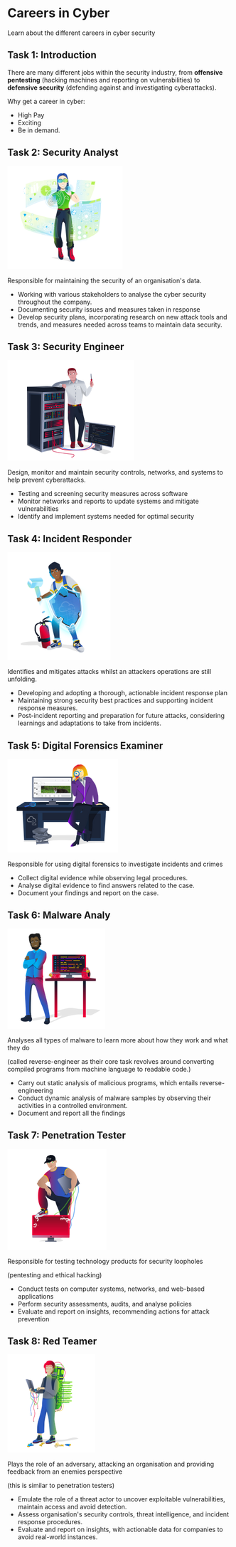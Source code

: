 # Careers in Cyber
Learn about the different careers in cyber security

## Task 1: Introduction

There are many different jobs within the security industry, from **offensive pentesting** (hacking machines and reporting on vulnerabilities) to **defensive security** (defending against and investigating cyberattacks).

Why get a career in cyber:
- High Pay
- Exciting 
- Be in demand.

## Task 2: Security Analyst

![alt text](image.png)

Responsible for maintaining the security of an organisation's data.

- Working with various stakeholders to analyse the cyber security throughout the company.
- Documenting security issues and measures taken in response
- Develop security plans, incorporating research on new attack tools and trends, and measures needed across teams to maintain data security.


## Task 3: Security Engineer

![alt text](image-1.png)

Design, monitor and maintain security controls, networks, and systems to help prevent cyberattacks.

- Testing and screening security measures across software
- Monitor networks and reports to update systems and mitigate vulnerabilities
- Identify and implement systems needed for optimal security

## Task 4: Incident Responder

![alt text](image-2.png)

Identifies and mitigates attacks whilst an attackers operations are still unfolding.

- Developing and adopting a thorough, actionable incident response plan
- Maintaining strong security best practices and supporting incident response measures.
- Post-incident reporting and preparation for future attacks, considering learnings and adaptations to take from incidents.

## Task 5: Digital Forensics Examiner

![alt text](image-3.png)

Responsible for using digital forensics to investigate incidents and crimes

- Collect digital evidence while observing legal procedures.
- Analyse digital evidence to find answers related to the case.
- Document your findings and report on the case.

## Task 6: Malware Analy

![alt text](image-4.png)

Analyses all types of malware to learn more about how they work and what they do

(called reverse-engineer as their core task revolves around converting compiled programs from machine language to readable code.)

- Carry out static analysis of malicious programs, which entails reverse-engineering
- Conduct dynamic analysis of malware samples by observing their activities in a controlled environment.
- Document and report all the findings

## Task 7: Penetration Tester

![alt text](image-5.png)

Responsible for testing technology products for security loopholes

(pentesting and ethical hacking)

- Conduct tests on computer systems, networks, and web-based applications
- Perform security assessments, audits, and analyse policies
- Evaluate and report on insights, recommending actions for attack prevention

## Task 8: Red Teamer

![alt text](image-6.png)

Plays the role of an adversary, attacking an organisation and providing feedback from an enemies perspective

(this is similar to penetration testers)

- Emulate the role of a threat actor to uncover exploitable vulnerabilities, maintain access and avoid detection.
- Assess organisation's security controls, threat intelligence, and incident response procedures.
- Evaluate and report on insights, with actionable data for companies to avoid real-world instances.

